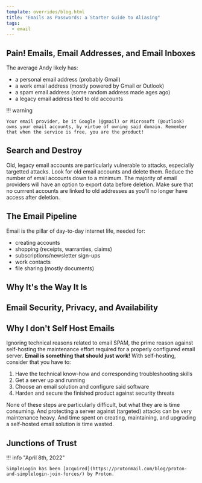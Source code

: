 ```yaml
---
template: overrides/blog.html
title: "Emails as Passwords: a Starter Guide to Aliasing"
tags:
  - email
---
```


## Pain! Emails, Email Addresses, and Email Inboxes

The average Andy likely has:

- a personal email address (probably Gmail)
- a work email address (mostly powered by Gmail or Outlook)
- a spam email address (some random address made ages ago)
- a legacy email address tied to old accounts

!!! warning

	Your email provider, be it Google (@gmail) or Microsoft (@outlook) owns your email accounts, by virtue of owning said domain. Remember that when the service is free, you are the product!

## Search and Destroy

Old, legacy email accounts are particularly vulnerable to attacks, especially targetted attacks. Look for old email accounts and delete them. Reduce the number of email accounts down to a minimum. The majority of email providers will have an option to export data before deletion. Make sure that no currrent accounts are linked to old addresses as you'll no longer have access after deletion.

## The Email Pipeline

Email is the pillar of day-to-day internet life, needed for:

- creating accounts
- shopping (receipts, warranties, claims)
- subscriptions/newsletter sign-ups
- work contacts
- file sharing (mostly documents)

## Why It's the Way It Is


## Email Security, Privacy, and Availability

## Why I don't Self Host Emails

Ignoring technical reasons related to email SPAM, the prime reason against self-hosting the maintenance effort required for a properly configured email server. **Email is something that should just work!** With self-hosting, consider that you have to:

1. Have the technical know-how and corresponding troubleshooting skills
2. Get a server up and running
3. Choose an email solution and configure said software
4. Harden and secure the finished product against security threats

None of these steps are particularly difficult, but what they are is time consuming. And protecting a server against (targeted) attacks can be very maintenance heavy. And time spent on creating, maintaining, and upgrading a self-hosted email solution is time wasted.

## Junctions of Trust

!!! info "April 8th, 2022"

	SimpleLogin has been [acquired](https://protonmail.com/blog/proton-and-simplelogin-join-forces/) by Proton.


